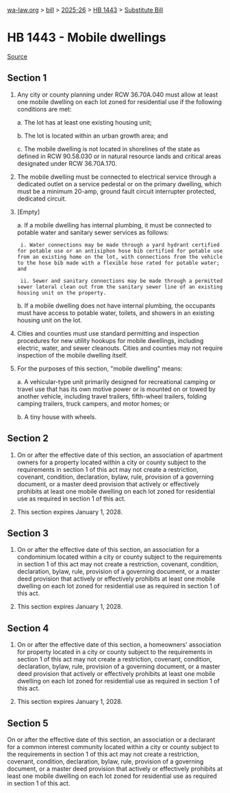 [wa-law.org](/) > [bill](/bill/) > [2025-26](/bill/2025-26/) > [HB 1443](/bill/2025-26/hb/1443/) > [Substitute Bill](/bill/2025-26/hb/1443/S/)

# HB 1443 - Mobile dwellings

[Source](http://lawfilesext.leg.wa.gov/biennium/2025-26/Pdf/Bills/House%20Bills/1443-S.pdf)

## Section 1
1. Any city or county planning under RCW 36.70A.040 must allow at least one mobile dwelling on each lot zoned for residential use if the following conditions are met:

    a. The lot has at least one existing housing unit;

    b. The lot is located within an urban growth area; and

    c. The mobile dwelling is not located in shorelines of the state as defined in RCW 90.58.030 or in natural resource lands and critical areas designated under RCW 36.70A.170.

2. The mobile dwelling must be connected to electrical service through a dedicated outlet on a service pedestal or on the primary dwelling, which must be a minimum 20-amp, ground fault circuit interrupter protected, dedicated circuit.

3. [Empty]

    a. If a mobile dwelling has internal plumbing, it must be connected to potable water and sanitary sewer services as follows:

        i. Water connections may be made through a yard hydrant certified for potable use or an antisiphon hose bib certified for potable use from an existing home on the lot, with connections from the vehicle to the hose bib made with a flexible hose rated for potable water; and

        ii. Sewer and sanitary connections may be made through a permitted sewer lateral clean out from the sanitary sewer line of an existing housing unit on the property.

    b. If a mobile dwelling does not have internal plumbing, the occupants must have access to potable water, toilets, and showers in an existing housing unit on the lot.

4. Cities and counties must use standard permitting and inspection procedures for new utility hookups for mobile dwellings, including electric, water, and sewer cleanouts. Cities and counties may not require inspection of the mobile dwelling itself.

5. For the purposes of this section, "mobile dwelling" means:

    a. A vehicular-type unit primarily designed for recreational camping or travel use that has its own motive power or is mounted on or towed by another vehicle, including travel trailers, fifth-wheel trailers, folding camping trailers, truck campers, and motor homes; or

    b. A tiny house with wheels.

## Section 2
1. On or after the effective date of this section, an association of apartment owners for a property located within a city or county subject to the requirements in section 1 of this act may not create a restriction, covenant, condition, declaration, bylaw, rule, provision of a governing document, or a master deed provision that actively or effectively prohibits at least one mobile dwelling on each lot zoned for residential use as required in section 1 of this act.

2. This section expires January 1, 2028.

## Section 3
1. On or after the effective date of this section, an association for a condominium located within a city or county subject to the requirements in section 1 of this act may not create a restriction, covenant, condition, declaration, bylaw, rule, provision of a governing document, or a master deed provision that actively or effectively prohibits at least one mobile dwelling on each lot zoned for residential use as required in section 1 of this act.

2. This section expires January 1, 2028.

## Section 4
1. On or after the effective date of this section, a homeowners' association for property located in a city or county subject to the requirements in section 1 of this act may not create a restriction, covenant, condition, declaration, bylaw, rule, provision of a governing document, or a master deed provision that actively or effectively prohibits at least one mobile dwelling on each lot zoned for residential use as required in section 1 of this act.

2. This section expires January 1, 2028.

## Section 5
On or after the effective date of this section, an association or a declarant for a common interest community located within a city or county subject to the requirements in section 1 of this act may not create a restriction, covenant, condition, declaration, bylaw, rule, provision of a governing document, or a master deed provision that actively or effectively prohibits at least one mobile dwelling on each lot zoned for residential use as required in section 1 of this act.
